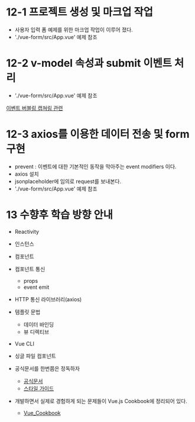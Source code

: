 # 12-1 프로젝트 생성 및 마크업 작업
- 사용자 입력 폼 예제를 위한 마크업 작업이 이루어 졌다.
- './vue-form/src/App.vue' 예제 참조

# 12-2 v-model 속성과 submit 이벤트 처리
- './vue-form/src/App.vue' 예제 참조

[이벤트 버블링 캡쳐링 관련](https://joshua1988.github.io/web-development/javascript/event-propagation-delegation/)


# 12-3 axios를 이용한 데이터 전송 및 form구현
- prevent : 이벤트에 대한 기본적인 동작을 막아주는 event modifiers 이다.
- axios 설치
- jsonplaceholder에 임의로 request를 보내본다.
- './vue-form/src/App.vue' 예제 참조

# 13 수향후 학습 방향 안내
- Reactivity
- 인스턴스
- 컴포넌트
- 컴포넌트 통신
    - props
    - event emit
- HTTP 통신 라이브러리(axios)
- 템플릿 문법
    - 데이터 바인딩
    - 뷰 디렉티브
- Vue CLI
- 싱글 파일 컴포넌트

- 공식문서를 한번쯤은 정독하자
    - [공식문서](https://vuejs.org/v2/guide/)
    - [스타일 가이드](https://vuejs.org/v2/style-guide/)
- 개발하면서 실제로 경험하게 되는 문제들이 Vue.js Cookbook에 정리되어 있다.
    - [Vue_Cookbook](https://vuejs.org/v2/cookbook/)


